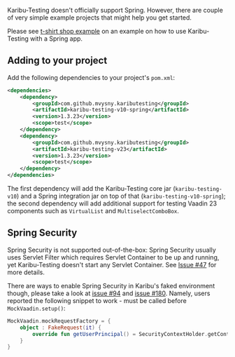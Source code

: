 Karibu-Testing doesn't officially support Spring. However, there are couple of very
simple example projects that might help you get started.

Please see [t-shirt shop example](https://github.com/mvysny/t-shirt-shop-example) on
an example on how to use Karibu-Testing with a Spring app.

## Adding to your project

Add the following dependencies to your project's `pom.xml`:

```xml
<dependencies>
    <dependency>
        <groupId>com.github.mvysny.kaributesting</groupId>
        <artifactId>karibu-testing-v10-spring</artifactId>
        <version>1.3.23</version>
        <scope>test</scope>
    </dependency>
    <dependency>
        <groupId>com.github.mvysny.kaributesting</groupId>
        <artifactId>karibu-testing-v23</artifactId>
        <version>1.3.23</version>
        <scope>test</scope>
    </dependency>
</dependencies>
```

The first dependency will add the Karibu-Testing core jar (`karibu-testing-v10`) and a Spring integration
jar on top of that (`karibu-testing-v10-spring`); the second dependency
will add additional support for testing Vaadin 23 components such as `VirtualList`
and `MultiselectComboBox`.

## Spring Security

Spring Security is not supported out-of-the-box: Spring Security usually uses Servlet Filter
which requires Servlet Container to be up and running, yet Karibu-Testing doesn't
start any Servlet Container. See [Issue #47](https://github.com/mvysny/karibu-testing/issues/47)
for more details.

There are ways to enable Spring Security in Karibu's faked environment though, please
take a look at [issue #94](https://github.com/mvysny/karibu-testing/issues/94) and
[issue #180](https://github.com/mvysny/karibu-testing/issues/180). Namely, users
reported the following snippet to work - must be called before `MockVaadin.setup()`:
```kotlin
MockVaadin.mockRequestFactory = {
    object : FakeRequest(it) {
        override fun getUserPrincipal() = SecurityContextHolder.getContext().authentication
    }
}
```
